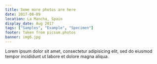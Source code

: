 ```yaml
---
title: Some more photos are here
date: 2017-08-09
location: La Mancha, Spain
display_date: Aug 2017
tags: ["Samples", "Example", "Specimen"]
footer: Taken from picsum.photos
banner: img6.jpg
---
```


Lorem ipsum dolor sit amet, consectetur adipisicing elit, sed do eiusmod
tempor incididunt ut labore et dolore magna aliqua.

<!--more-->
